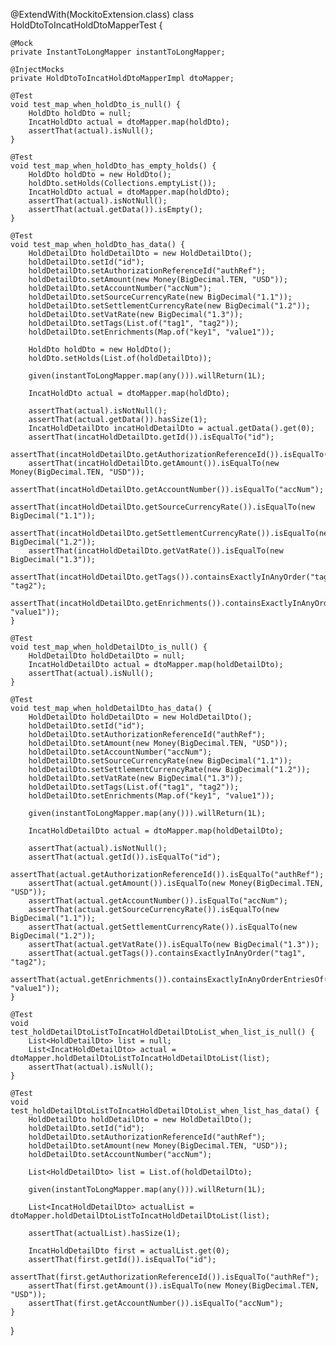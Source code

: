 @ExtendWith(MockitoExtension.class)
class HoldDtoToIncatHoldDtoMapperTest {

    @Mock
    private InstantToLongMapper instantToLongMapper;

    @InjectMocks
    private HoldDtoToIncatHoldDtoMapperImpl dtoMapper;

    @Test
    void test_map_when_holdDto_is_null() {
        HoldDto holdDto = null;
        IncatHoldDto actual = dtoMapper.map(holdDto);
        assertThat(actual).isNull();
    }

    @Test
    void test_map_when_holdDto_has_empty_holds() {
        HoldDto holdDto = new HoldDto();
        holdDto.setHolds(Collections.emptyList());
        IncatHoldDto actual = dtoMapper.map(holdDto);
        assertThat(actual).isNotNull();
        assertThat(actual.getData()).isEmpty();
    }

    @Test
    void test_map_when_holdDto_has_data() {
        HoldDetailDto holdDetailDto = new HoldDetailDto();
        holdDetailDto.setId("id");
        holdDetailDto.setAuthorizationReferenceId("authRef");
        holdDetailDto.setAmount(new Money(BigDecimal.TEN, "USD"));
        holdDetailDto.setAccountNumber("accNum");
        holdDetailDto.setSourceCurrencyRate(new BigDecimal("1.1"));
        holdDetailDto.setSettlementCurrencyRate(new BigDecimal("1.2"));
        holdDetailDto.setVatRate(new BigDecimal("1.3"));
        holdDetailDto.setTags(List.of("tag1", "tag2"));
        holdDetailDto.setEnrichments(Map.of("key1", "value1"));

        HoldDto holdDto = new HoldDto();
        holdDto.setHolds(List.of(holdDetailDto));

        given(instantToLongMapper.map(any())).willReturn(1L);

        IncatHoldDto actual = dtoMapper.map(holdDto);

        assertThat(actual).isNotNull();
        assertThat(actual.getData()).hasSize(1);
        IncatHoldDetailDto incatHoldDetailDto = actual.getData().get(0);
        assertThat(incatHoldDetailDto.getId()).isEqualTo("id");
        assertThat(incatHoldDetailDto.getAuthorizationReferenceId()).isEqualTo("authRef");
        assertThat(incatHoldDetailDto.getAmount()).isEqualTo(new Money(BigDecimal.TEN, "USD"));
        assertThat(incatHoldDetailDto.getAccountNumber()).isEqualTo("accNum");
        assertThat(incatHoldDetailDto.getSourceCurrencyRate()).isEqualTo(new BigDecimal("1.1"));
        assertThat(incatHoldDetailDto.getSettlementCurrencyRate()).isEqualTo(new BigDecimal("1.2"));
        assertThat(incatHoldDetailDto.getVatRate()).isEqualTo(new BigDecimal("1.3"));
        assertThat(incatHoldDetailDto.getTags()).containsExactlyInAnyOrder("tag1", "tag2");
        assertThat(incatHoldDetailDto.getEnrichments()).containsExactlyInAnyOrderEntriesOf(Map.of("key1", "value1"));
    }

    @Test
    void test_map_when_holdDetailDto_is_null() {
        HoldDetailDto holdDetailDto = null;
        IncatHoldDetailDto actual = dtoMapper.map(holdDetailDto);
        assertThat(actual).isNull();
    }

    @Test
    void test_map_when_holdDetailDto_has_data() {
        HoldDetailDto holdDetailDto = new HoldDetailDto();
        holdDetailDto.setId("id");
        holdDetailDto.setAuthorizationReferenceId("authRef");
        holdDetailDto.setAmount(new Money(BigDecimal.TEN, "USD"));
        holdDetailDto.setAccountNumber("accNum");
        holdDetailDto.setSourceCurrencyRate(new BigDecimal("1.1"));
        holdDetailDto.setSettlementCurrencyRate(new BigDecimal("1.2"));
        holdDetailDto.setVatRate(new BigDecimal("1.3"));
        holdDetailDto.setTags(List.of("tag1", "tag2"));
        holdDetailDto.setEnrichments(Map.of("key1", "value1"));

        given(instantToLongMapper.map(any())).willReturn(1L);

        IncatHoldDetailDto actual = dtoMapper.map(holdDetailDto);

        assertThat(actual).isNotNull();
        assertThat(actual.getId()).isEqualTo("id");
        assertThat(actual.getAuthorizationReferenceId()).isEqualTo("authRef");
        assertThat(actual.getAmount()).isEqualTo(new Money(BigDecimal.TEN, "USD"));
        assertThat(actual.getAccountNumber()).isEqualTo("accNum");
        assertThat(actual.getSourceCurrencyRate()).isEqualTo(new BigDecimal("1.1"));
        assertThat(actual.getSettlementCurrencyRate()).isEqualTo(new BigDecimal("1.2"));
        assertThat(actual.getVatRate()).isEqualTo(new BigDecimal("1.3"));
        assertThat(actual.getTags()).containsExactlyInAnyOrder("tag1", "tag2");
        assertThat(actual.getEnrichments()).containsExactlyInAnyOrderEntriesOf(Map.of("key1", "value1"));
    }

    @Test
    void test_holdDetailDtoListToIncatHoldDetailDtoList_when_list_is_null() {
        List<HoldDetailDto> list = null;
        List<IncatHoldDetailDto> actual = dtoMapper.holdDetailDtoListToIncatHoldDetailDtoList(list);
        assertThat(actual).isNull();
    }

    @Test
    void test_holdDetailDtoListToIncatHoldDetailDtoList_when_list_has_data() {
        HoldDetailDto holdDetailDto = new HoldDetailDto();
        holdDetailDto.setId("id");
        holdDetailDto.setAuthorizationReferenceId("authRef");
        holdDetailDto.setAmount(new Money(BigDecimal.TEN, "USD"));
        holdDetailDto.setAccountNumber("accNum");

        List<HoldDetailDto> list = List.of(holdDetailDto);

        given(instantToLongMapper.map(any())).willReturn(1L);

        List<IncatHoldDetailDto> actualList = dtoMapper.holdDetailDtoListToIncatHoldDetailDtoList(list);

        assertThat(actualList).hasSize(1);

        IncatHoldDetailDto first = actualList.get(0);
        assertThat(first.getId()).isEqualTo("id");
        assertThat(first.getAuthorizationReferenceId()).isEqualTo("authRef");
        assertThat(first.getAmount()).isEqualTo(new Money(BigDecimal.TEN, "USD"));
        assertThat(first.getAccountNumber()).isEqualTo("accNum");
    }
}
